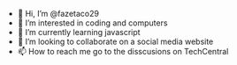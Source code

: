 - 👋 Hi, I’m @fazetaco29
- 👀 I’m interested in coding and computers
- 🌱 I’m currently learning javascript
- 💞️ I’m looking to collaborate on a social media website
- 📫 How to reach me go to the disscusions on TechCentral

<!---
fazetaco29/fazetaco29 is a ✨ special ✨ repository because its `README.md` (this file) appears on your GitHub profile.
You can click the Preview link to take a look at your changes.
--->
